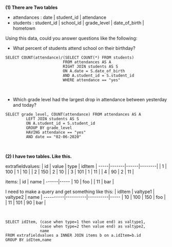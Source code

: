 **(1) There are Two tables**
- attendances : date | student_id | attendance
- students : student_id | school_id | grade_level | date_of_birth | hometown

Using this data, could you answer questions like the following:

- What percent of students attend school on their birthday?
```
SELECT COUNT(attendance)/(SELECT COUNT(*) FROM students) 
                         FROM attendances AS A
                         RIGHT JOIN students AS S
                         ON A.date = S.date_of_birth 
                         AND A.student_id = S.student_id
                         WHERE attendance == "yes"
```
<br/>

- Which grade level had the largest drop in attendance between yesterday and today?
```
SELECT grade_level, COUNT(attendance) FROM attendances AS A
         LEFT JOIN students AS S
         ON A.student_id = S.student_id
         GROUP BY grade_level
         HAVING attendance == "yes"
         AND date == "02-06-2020"
```

<br/>

**(2) I have two tables. Like this.**

extrafieldvalues:
| id | value | type | idItem |
-----|-------|------|--------|
| 1  | 100   | 1    | 10     |
| 2  | 150   | 2    | 10     |
| 3  | 101   | 1    | 11     |
| 4  | 90    | 2    | 11     |

items:
| id  | name |
------|-----
| 10  | foo  |
| 11  | bar  |


I need to make a query and get something like this:
| idItem  | valtype1 | valtype2 | name |
----------|----------|----------|-----
| 10      | 100      | 150      | foo  |
| 11      | 101      | 90       | bar  |

<br/>

```
SELECT idItem, (case when type=1 then value end) as valtype1,
               (case when type=2 then value end) as valtype2,
               name
FROM extrafieldvalues a INNER JOIN items b on a.idItem=b.id
GROUP BY idItem,name
```
